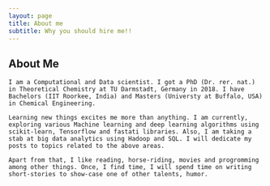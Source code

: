 ```yaml
---
layout: page
title: About me
subtitle: Why you should hire me!!
---
```

## About Me

    I am a Computational and Data scientist. I got a PhD (Dr. rer. nat.) in Theoretical Chemistry at TU Darmstadt, Germany in 2018. I have Bachelors (IIT Roorkee, India) and Masters (Universty at Buffalo, USA) in Chemical Engineering.

    Learning new things excites me more than anything. I am currently, exploring various Machine learning and deep learning algorithms using scikit-learn, Tensorflow and fastati libraries. Also, I am taking a stab at big data analytics using Hadoop and SQL. I will dedicate my posts to topics related to the above areas.

    Apart from that, I like reading, horse-riding, movies and progromming among other things. Once, I find time, I will spend time on writing short-stories to show-case one of other talents, humor.
